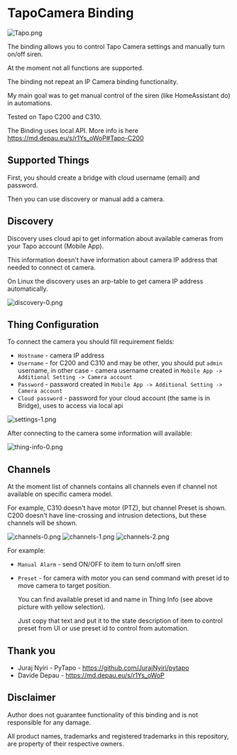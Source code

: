 # TapoCamera Binding

![Tapo.png](doc/Tapo.png)

The binding allows you to control Tapo Camera settings and manually turn on/off siren.

At the moment not all functions are supported.

The binding not repeat an IP Camera binding functionality.

My main goal was to get manual control of the siren (like HomeAssistant do) in automations.

Tested on Tapo C200 and C310.

The Binding uses local API. More info is here https://md.depau.eu/s/r1Ys_oWoP#Tapo-C200

## Supported Things

First, you should create a bridge with cloud username (email) and password.

Then you can use discovery or manual add a camera.


## Discovery

Discovery uses cloud api to get information about available cameras from your Tapo account (Mobile App).

This information doesn't have information about camera IP address that needed to connect ot camera.

On Linux the discovery uses an arp-table to get camera IP address automatically.

![discovery-0.png](doc/discovery-0.png)

## Thing Configuration

To connect the camera you should fill requirement fields:

- `Hostname` - camera IP address
- `Username` - for C200 and C310 and may be other, you should put `admin` username, in other case - camera username created in `Mobile App -> Additional Setting -> Camera account`
- `Password` - password created in `Mobile App -> Additional Setting -> Camera account`
- `Cloud password` - password for your cloud account (the same is in Bridge), uses to access via local api


![settings-1.png](doc/settings-1.png)

After connecting to the camera some information will available:

![thing-info-0.png](doc/thing-info-0.png)

## Channels

At the moment list of channels contains all channels even if channel not available on specific camera model.

For example, C310 doesn't have motor (PTZ), but channel Preset is shown.
C200 doesn't have line-crossing and intrusion detections, but these channels will be shown.

![channels-0.png](doc/channels-0.png)
![channels-1.png](doc/channels-1.png)
![channels-2.png](doc/channels-2.png)

For example:

- `Manual Alarm` - send ON/OFF to item to turn on/off siren
- `Preset` - for camera with motor you can send command with preset id to move camera to target position.
   
   You can find available preset id and name in Thing Info (see above picture with yellow selection).
   
   Just copy that text and put it to the state description of item to control preset from UI or use preset id to control from automation.

## Thank you

- Juraj Nyíri - PyTapo - https://github.com/JurajNyiri/pytapo
- Davide Depau - https://md.depau.eu/s/r1Ys_oWoP

## Disclaimer

Author does not guarantee functionality of this binding and is not responsible for any damage.

All product names, trademarks and registered trademarks in this repository, are property of their respective owners.
